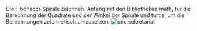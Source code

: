 Die Fibonacci-Spirale zeichnen:
Anfang mit den Bibliotheken math, für die Berechnung der Quadrate und der Winkel der Spirale und turtle, um die Berechnungen zeichnerisch umzusetzen.
![uno sekretariat](https://github.com/Ja06n/Endarbeit/assets/137494390/71b9d62a-d634-4c37-aa0b-5e4743e7a5ad)
